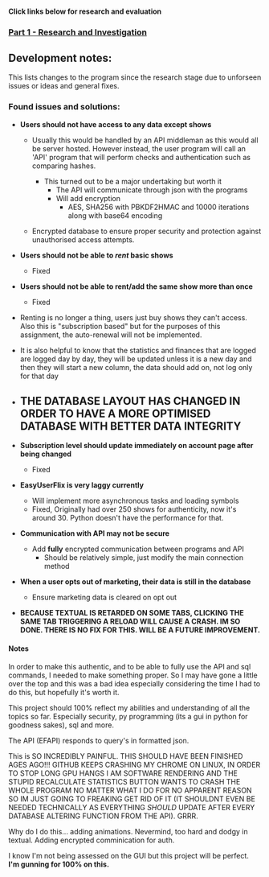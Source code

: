 #### Click links below for research and evaluation
### [Part 1 - Research and Investigation](https://github.com/ZProLegend007/Project-Data-Management-SQL/blob/main/Part1.md)

## Development notes:
This lists changes to the program since the research stage due to unforseen issues or ideas and general fixes.

### Found issues and solutions:
- **Users should not have access to any data except shows**
  - Usually this would be handled by an API middleman as this would all be server hosted. However instead, the user program will call an 'API' program that will perform checks and authentication such as comparing hashes.
    - This turned out to be a major undertaking but worth it
      - The API will communicate through json with the programs
      - Will add encryption
        - AES, SHA256 with PBKDF2HMAC and 10000 iterations along with base64 encoding
      
  - Encrypted database to ensure proper security and protection against unauthorised access attempts.
 
- **Users should not be able to _rent_ basic shows**
  - Fixed
  
- **Users should not be able to rent/add the same show more than once**
  - Fixed
 
- Renting is no longer a thing, users just buy shows they can't access. Also this is "subscription based" but for the purposes of this assignment, the auto-renewal will not be implemented.
- It is also helpful to know that the statistics and finances that are logged are logged day by day, they will be updated unless it is a new day and then they will start a new column, the data should add on, not log only for that day

- **THE DATABASE LAYOUT HAS CHANGED IN ORDER TO HAVE A MORE OPTIMISED DATABASE WITH BETTER DATA INTEGRITY**
  - 
  
- **Subscription level should update immediately on account page after being changed**
  - Fixed
  
- **EasyUserFlix is very laggy currently**
  - Will implement more asynchronous tasks and loading symbols
  - Fixed, Originally had over 250 shows for authenticity, now it's around 30. Python doesn't have the performance for that.
 
- **Communication with API may not be secure**
  - Add **fully** encrypted communication between programs and API
    - Should be relatively simple, just modify the main connection method

- **When a user opts out of marketing, their data is still in the database**
  - Ensure marketing data is cleared on opt out
 
- **BECAUSE TEXTUAL IS RETARDED ON SOME TABS, CLICKING THE SAME TAB TRIGGERING A RELOAD WILL CAUSE A CRASH. IM SO DONE. THERE IS NO FIX FOR THIS. WILL BE A FUTURE IMPROVEMENT.**

#### Notes

In order to make this authentic, and to be able to fully use the API and sql commands, I needed to make something proper. So I may have gone a little over the top and this was a bad idea especially considering the time I had to do this, but hopefully it's worth it. 

This project should 100% reflect my abilities and understanding of all the topics so far. Especially security, py programming (its a gui in python for goodness sakes), sql and more.

The API (EFAPI) responds to query's in formatted json.

This is SO INCREDIBLY PAINFUL. THIS SHOULD HAVE BEEN FINISHED AGES AGO!!! GITHUB KEEPS CRASHING MY CHROME ON LINUX, IN ORDER TO STOP LONG GPU HANGS I AM SOFTWARE RENDERING AND THE STUPID RECALCULATE STATISTICS BUTTON WANTS TO CRASH THE WHOLE PROGRAM NO MATTER WHAT I DO FOR NO APPARENT REASON SO IM JUST GOING TO FREAKING GET RID OF IT (IT SHOULDNT EVEN BE NEEDED TECHNICALLY AS EVERYTHING _SHOULD_ UPDATE AFTER EVERY DATABASE ALTERING FUNCTION FROM THE API). GRRR.

Why do I do this... adding animations.
Nevermind, too hard and dodgy in textual.
Adding encrypted comminication for auth.

I know I'm not being assessed on the GUI but this project will be perfect. **I'm gunning for 100% on this.** 
